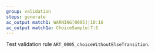 ```yaml
---
group: validation
steps: generate
ac_output match1: WARNING[0005]|10:16
ac_output match1a: ChoiceSample|7:5
---
```

Test validation rule `ART_0005_choiceWithoutElseTransition`.
